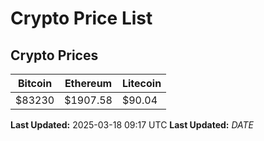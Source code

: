 # Crypto Price List

## Crypto Prices
| Bitcoin | Ethereum | Litecoin |
| ------- | -------- | -------- |
| $83230 | $1907.58 | $90.04 |
**Last Updated:** 2025-03-18 09:17 UTC
**Last Updated:** $DATE$
